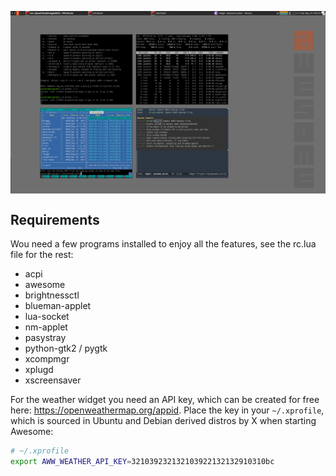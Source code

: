 <a href="https://raw.githubusercontent.com/troglobit/awesome-plain/master/awesome-plain.png"><img align="center" src="awesome-plain.png" width="600"></a>

## Requirements

Wou need a few programs installed to enjoy all the features, see the
rc.lua file for the rest:

- acpi
- awesome
- brightnessctl
- blueman-applet
- lua-socket
- nm-applet
- pasystray
- python-gtk2 / pygtk
- xcompmgr
- xplugd
- xscreensaver

For the weather widget you need an API key, which can be created for
free here: <https://openweathermap.org/appid>.  Place the key in your
`~/.xprofile`, which is sourced in Ubuntu and Debian derived distros by
X when starting Awesome:

```sh
# ~/.xprofile
export AWW_WEATHER_API_KEY=321039232132103922132132910310bc
```

